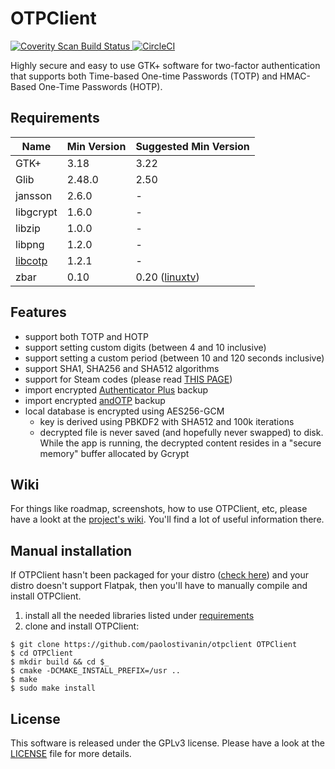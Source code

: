 # OTPClient
<a href="https://scan.coverity.com/projects/paolostivanin-otpclient">
  <img alt="Coverity Scan Build Status"
       src="https://scan.coverity.com/projects/12749/badge.svg"/>
</a>
<a href="https://circleci.com/gh/paolostivanin/OTPClient">
  <img alt="CircleCI"
       src="https://circleci.com/gh/paolostivanin/OTPClient.svg?style=svg"/>
</a>


Highly secure and easy to use GTK+ software for two-factor authentication that supports both Time-based One-time Passwords (TOTP) and HMAC-Based One-Time Passwords (HOTP).

## Requirements
|Name|Min Version|Suggested Min Version|
|----|-----------|-----------------|
|GTK+|3.18| 3.22|
|Glib|2.48.0|2.50|
|jansson|2.6.0|-|
|libgcrypt|1.6.0|-|
|libzip|1.0.0|-|
|libpng|1.2.0|-|
|[libcotp](https://github.com/paolostivanin/libcotp)|1.2.1|-|
|zbar|0.10|0.20 ([linuxtv](https://linuxtv.org/downloads/zbar/))|

## Features
- support both TOTP and HOTP
- support setting custom digits (between 4 and 10 inclusive)
- support setting a custom period (between 10 and 120 seconds inclusive)
- support SHA1, SHA256 and SHA512 algorithms
- support for Steam codes (please read [THIS PAGE](https://github.com/paolostivanin/OTPClient/wiki/Steam-Support))
- import encrypted [Authenticator Plus](https://www.authenticatorplus.com/) backup
- import encrypted [andOTP](https://github.com/flocke/andOTP) backup
- local database is encrypted using AES256-GCM
  - key is derived using PBKDF2 with SHA512 and 100k iterations
  - decrypted file is never saved (and hopefully never swapped) to disk. While the app is running, the decrypted content resides in a "secure memory" buffer allocated by Gcrypt

## Wiki
For things like roadmap, screenshots, how to use OTPClient, etc, please have a lookt at the [project's wiki](https://github.com/paolostivanin/OTPClient/wiki). You'll find a lot of useful information there.

## Manual installation
If OTPClient hasn't been packaged for your distro ([check here](https://github.com/paolostivanin/OTPClient/wiki/Tested-OS-&-Packages#packages)) and your distro doesn't support Flatpak, then you'll have to manually compile and install OTPClient.
1. install all the needed libraries listed under [requirements](#requirements)
2. clone and install OTPClient:
```
$ git clone https://github.com/paolostivanin/otpclient OTPClient
$ cd OTPClient
$ mkdir build && cd $_
$ cmake -DCMAKE_INSTALL_PREFIX=/usr ..
$ make
$ sudo make install
```

## License
This software is released under the GPLv3 license. Please have a look at the [LICENSE](LICENSE) file for more details.
 
